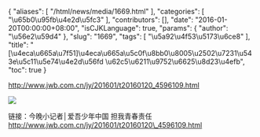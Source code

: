 {
    "aliases": [
        "/html/news/media/1669.html"
    ],
    "categories": [
        "\u65b0\u95fb\u4e2d\u5fc3"
    ],
    "contributors": [],
    "date": "2016-01-20T00:00:00+08:00",
    "isCJKLanguage": true,
    "params": {
        "author": "\u56e2\u59d4"
    },
    "slug": "1669",
    "tags": [
        "\u5a92\u4f53\u5173\u6ce8"
    ],
    "title": "[\u4eca\u665a\u7f51]\u4eca\u665a\u5c0f\u8bb0\u8005\u2502\u7231\u543e\u5c11\u5e74\u4e2d\u56fd \u62c5\u6211\u9752\u6625\u8d23\u4efb",
    "toc": true
}

<http://www.jwb.com.cn/jy/201601/t20160120_4596109.html>




![](https://cdn.tfls.online/mirror/full/1115b9a3f2cd1d6dbb77ab63005a222f9a69b98e.png)




链接：今晚小记者│爱吾少年中国 担我青春责任 http://www.jwb.com.cn/jy/201601/t20160120\_4596109.html


